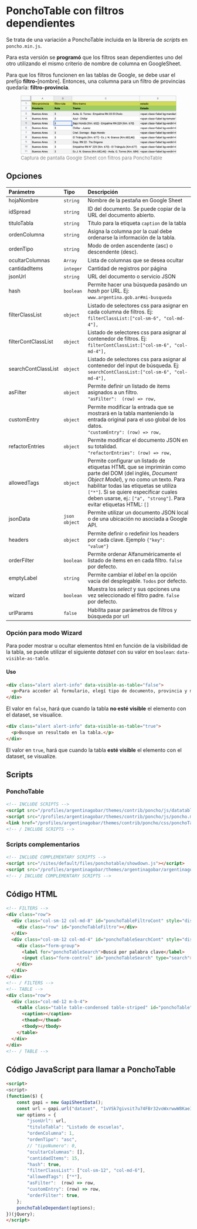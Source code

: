 # PonchoTable con filtros dependientes

Se trata de una variación a PonchoTable incluida en la librería de *scripts* en `poncho.min.js`.

Para esta versión se **programó** que los filtros sean dependientes uno del otro utilizando el mismo criterio de nombre de columna en GoogleSheet.

Para que los filtros funcionen en las tablas de Google, se debe usar el prefijo **filtro-**[nombre]. Entonces, una columna para un filtro de provincias quedaría: **filtro-provincia**.

<figure>
<img src="./demo/img/screenshoot-google-sheet.jpg" alt="Captura de pantalla Google Sheet">
<figcaption style="font-size:small; color:gray">Captura de pantalla Google Sheet con filtros para PonchoTable</figcaption>
</figure>


## Opciones

| Parámetro | Tipo | Descripción |
|:---|:---|:---|
| hojaNombre | `string` | Nombre de la pestaña en Google Sheet | 
| idSpread | `string` | ID del documento. Se puede copiar de la URL del documento abierto. | 
| tituloTabla | `string` | Título para la etiqueta `caption` de la tabla | 
| ordenColumna | `string` | Asigna la columna por la cual debe ordenarse la información de la tabla. |
| ordenTipo | `string` | Modo de orden ascendente (asc) o descendente (desc). |
| ocultarColumnas | `Array` | Lista de columnas que se desea ocultar |
| cantidadItems | `integer` | Cantidad de registros por página |
| jsonUrl | `string` | URL del documento o servicio JSON |
| hash | `boolean` | Permite hacer una búsqueda pasándo un _hash_ por URL. Ej: <br>`www.argentina.gob.ar#mi-busqueda` |
| filterClassList | `object` | Listado de selectores css para asignar en cada columna de filtros. Ej: <br>`filterClassList:["col-sm-6", "col-md-4"],` |
| filterContClassList | `object` | Listado de selectores css para asignar al contenedor de filtros. Ej: <br>`filterContClassList:["col-sm-6", "col-md-4"],` |
| searchContClassList | `object` | Listado de selectores css para asignar al contenedor del input de búsqueda. Ej: <br>`searchContClassList:["col-sm-6", "col-md-4"],` |
| asFilter | `object` | Permite definir un listado de items asignados a un filtro. <br>`"asFilter":  (row) => row,` |
| customEntry | `object` | Permite modificar la entrada que se mostrará en la tabla manteniendo la entrada original para el uso global de los datos.<br>`"customEntry": (row) => row,` |
| refactorEntries | `object` | Permite modificar el documento JSON en su totalidad.<br>`"refactorEntries": (row) => row,` |
| allowedTags | `object` | Permite configurar un listado de etiquetas HTML que se imprimirán como parte del DOM (del inglés, *Document Object Model*), y no como un texto. Para habilitar todas las etiquetas se utiliza `["*"]`. Si se quiere especificar cuales deben usarse, ej.: `["a", "strong"]`. Para evitar etiquetas HTML: `[]` |
| jsonData | `json object` | Permite utilizar un documento JSON local o de una ubicación no asociada a Google API. |
| headers | `object` | Permite definir o redefinir los headers por cada clave. Ejemplo `{"key": "value"}`|
| orderFilter | `boolean` | Permite ordenar Alfanuméricamente el listado de items en en cada filtro. `false` por defecto. |
| emptyLabel | `string` | Permite cambiar el _label_ en la opción vacía del desplegable. `Todos` por defecto. |
| wizard | `boolean` | Muestra los _select_ y sus opciones una vez seleccionado el filtro padre. `false` por defecto. |
| urlParams | `false` | Habilita pasar parámetros de filtros y búsqueda por url |


### Opción para modo Wizard

Para poder mostrar u ocultar elementos html en función de la visibilidad de la tabla, se puede utilizar el siguiente _dataset_ con su valor en `boolean`: `data-visible-as-table`.

#### Uso

```html
<div class="alert alert-info" data-visible-as-table="false">
  <p>Para acceder al formulario, elegí tipo de documento, provincia y motivo.</p>
</div>
```

El valor en `false`, hará que cuando la tabla **no esté visible** el elemento con el dataset, se visualice.


```html
<div class="alert alert-info" data-visible-as-table="true">
  <p>Busque un resultado en la tabla.</p>
</div>
```

El valor en `true`, hará que cuando la tabla **esté visible** el elemento con el dataset, se visualize.






## Scripts

### PonchoTable

```html
<!-- INCLUDE SCRIPTS -->
<script src="/profiles/argentinagobar/themes/contrib/poncho/js/datatables.min.js"></script>
<script src="/profiles/argentinagobar/themes/contrib/poncho/js/poncho.min.js"></script>
<link href="/profiles/argentinagobar/themes/contrib/poncho/css/ponchoTable-1.1.css" rel="stylesheet">
<!-- / INCLUDE SCRIPTS -->
```

### Scripts complementarios


```html
<!-- INCLUDE COMPLEMENTARY SCRIPTS -->
<script src="/sites/default/files/ponchotable/showdown.js"></script>
<script src="/profiles/argentinagobar/themes/argentinagobar/argentinagobar_theme/js/extensiones/showdown-extensions.js"></script>
<!-- / INCLUDE COMPLEMENTARY SCRIPTS -->
```


## Código HTML

```html
<!-- FILTERS -->
<div class="row">
  <div class="col-sm-12 col-md-8" id="ponchoTableFiltroCont" style="display:none">
    <div class="row" id="ponchoTableFiltro"></div>
  </div>
  <div class="col-sm-12 col-md-4" id="ponchoTableSearchCont" style="display: none">
    <div class="form-group">
      <label for="ponchoTableSearch">Buscá por palabra clave</label>
      <input class="form-control" id="ponchoTableSearch" type="search">
    </div>
  </div>
</div>
<!-- / FILTERS -->
<!-- TABLE -->
<div class="row">
  <div class="col-md-12 m-b-4">
    <table class="table table-condensed table-striped" id="ponchoTable">
      <caption></caption>
      <thead></thead>
      <tbody></tbody>
    </table>
  </div>
</div>
<!-- / TABLE -->
```


## Código JavaScript para llamar a PonchoTable

```html
<script>
<script>
(function($) {
    const gapi = new GapiSheetData();
    const url = gapi.url("dataset", "1vVSk7givsit7u74FBr32voWxrwwW8KaeI5VfC2TKBwM");
    var options = {
        "jsonUrl": url,
        "tituloTabla": "Listado de escuelas",
        "ordenColumna": 1,
        "ordenTipo": "asc",
        // "tipoNumero": 0,
        "ocultarColumnas": [],
        "cantidadItems": 15, 
        "hash": true,
        "filterClassList": ["col-sm-12", "col-md-6"],
        "allowedTags": ["*"],
        "asFilter":  (row) => row,
        "customEntry": (row) => row,
        "orderFilter": true, 
    };
    ponchoTableDependant(options);
})(jQuery);
</script>
```